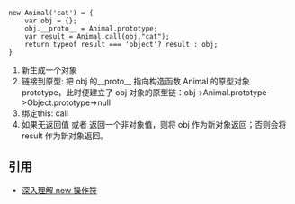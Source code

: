 ```
new Animal('cat') = {
    var obj = {};
    obj.__proto__ = Animal.prototype;
    var result = Animal.call(obj,"cat");
    return typeof result === 'object'? result : obj;
}
```
1. 新生成一个对象
2. 链接到原型: 把 obj 的__proto__ 指向构造函数 Animal 的原型对象 prototype，此时便建立了 obj 对象的原型链：obj->Animal.prototype->Object.prototype->null
3. 绑定this: call
4. 如果无返回值 或者 返回一个非对象值，则将 obj 作为新对象返回；否则会将 result 作为新对象返回。

## 引用
* [深入理解 new 操作符](https://www.cnblogs.com/onepixel/p/5043523.html)
